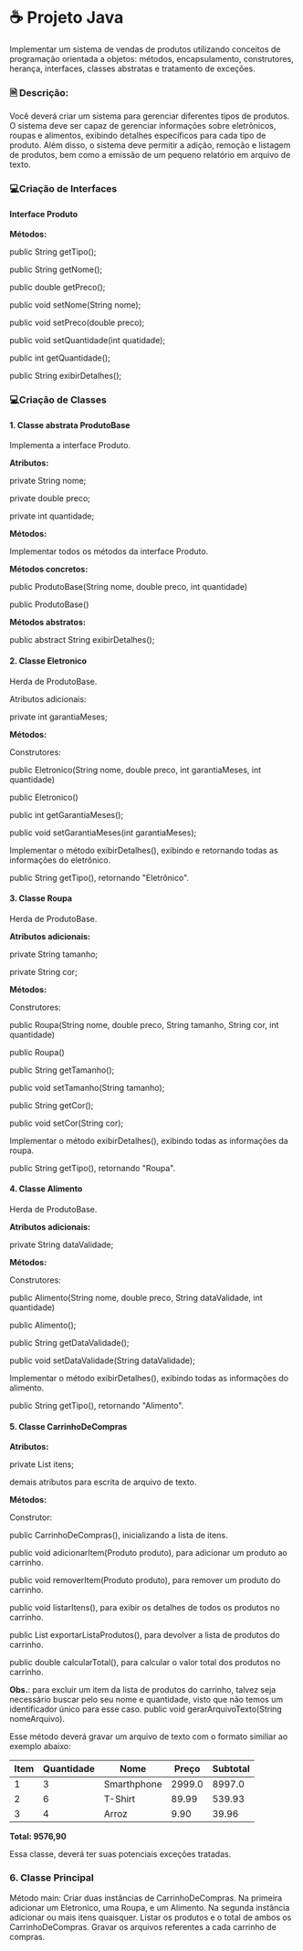 # ☕ Projeto Java
Implementar um sistema de vendas de produtos utilizando conceitos de programação orientada a objetos: métodos, encapsulamento, construtores, herança, interfaces, classes abstratas e tratamento de exceções.

### 🗎 Descrição:
Você deverá criar um sistema para gerenciar diferentes tipos de produtos. O sistema deve ser capaz de gerenciar informações sobre eletrônicos, roupas e alimentos, exibindo detalhes específicos para cada tipo de produto. Além disso, o sistema deve permitir a adição, remoção e listagem de produtos, bem como a emissão de um pequeno relatório em arquivo de texto.


### 💻Criação de Interfaces
#### Interface Produto
**Métodos:**

public String getTipo();

public String getNome();

public double getPreco();

public void setNome(String nome);

public void setPreco(double preco);

public void setQuantidade(int quatidade);

public int getQuantidade();

public String exibirDetalhes();

### 💻Criação de Classes
#### 1. Classe abstrata ProdutoBase
Implementa a interface Produto.

**Atributos:**

private String nome;

private double preco;

private int quantidade;

**Métodos:**

Implementar todos os métodos da interface Produto.

**Métodos concretos:**

public ProdutoBase(String nome, double preco, int quantidade)

public ProdutoBase()

**Métodos abstratos:**

public abstract String exibirDetalhes();

#### 2. Classe Eletronico
Herda de ProdutoBase.

Atributos adicionais:

private int garantiaMeses;

**Métodos:**

Construtores:

public Eletronico(String nome, double preco, int garantiaMeses, int quantidade)

public Eletronico()

public int getGarantiaMeses();

public void setGarantiaMeses(int garantiaMeses);

Implementar o método exibirDetalhes(), exibindo e retornando todas as informações do eletrônico.

public String getTipo(), retornando "Eletrônico".


#### 3. Classe Roupa
Herda de ProdutoBase.

**Atributos adicionais:**

private String tamanho;

private String cor;

**Métodos:**

Construtores:

public Roupa(String nome, double preco, String tamanho, String cor, int quantidade)

public Roupa()

public String getTamanho();

public void setTamanho(String tamanho);

public String getCor();

public void setCor(String cor);

Implementar o método exibirDetalhes(), exibindo todas as informações da roupa.

public String getTipo(), retornando "Roupa".


#### 4. Classe Alimento
Herda de ProdutoBase.

**Atributos adicionais:**

private String dataValidade;

**Métodos:**

Construtores:

public Alimento(String nome, double preco, String dataValidade, int quantidade)

public Alimento();

public String getDataValidade();

public void setDataValidade(String dataValidade);

Implementar o método exibirDetalhes(), exibindo todas as informações do alimento.

public String getTipo(), retornando "Alimento".


#### 5. Classe CarrinhoDeCompras
**Atributos:**

private List<Produto> itens;

demais atributos para escrita de arquivo de texto.

**Métodos:**

Construtor:

public CarrinhoDeCompras(), inicializando a lista de itens.

public void adicionarItem(Produto produto), para adicionar um produto ao carrinho.

public void removerItem(Produto produto), para remover um produto do carrinho.

public void listarItens(), para exibir os detalhes de todos os produtos no carrinho.

public List <Produto> exportarListaProdutos(), para devolver a lista de produtos do carrinho.

public double calcularTotal(), para calcular o valor total dos produtos no carrinho.


**Obs.**: para excluir um item da lista de produtos do carrinho, talvez seja necessário buscar pelo seu nome e quantidade, visto que não temos um identificador único para esse caso. public void gerarArquivoTexto(String nomeArquivo).

Esse método deverá gravar um arquivo de texto com o formato similiar ao exemplo abaixo:


| Item |  Quantidade   |      Nome      | Preço  | Subtotal  |
| ---- | ------------  | ---------------| ------ | ----------|
| 1    |      3        |  Smarthphone   | 2999.0 | 8997.0    |  
| 2    |      6        |  T-Shirt       | 89.99	 | 539.93    |  
| 3    |      4        |  Arroz         |  9.90  |  39.96    |  
**Total: 9576,90**

Essa classe, deverá ter suas potenciais exceções tratadas.

### 6. Classe Principal
Método main:
Criar duas instâncias de CarrinhoDeCompras. Na primeira adicionar um Eletronico, uma Roupa, e um Alimento. Na segunda instância adicionar ou mais itens quaisquer. Listar os produtos e o total de ambos os CarrinhoDeCompras. Gravar os arquivos referentes a cada carrinho de compras.
